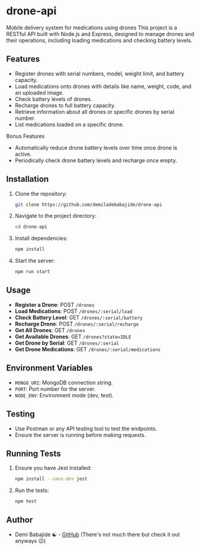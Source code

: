 # drone-api
Mobile delivery system for medications using drones
This project is a RESTful API built with Node.js and Express, designed to manage drones and their operations, including loading medications and checking battery levels.

## Features
- Register drones with serial numbers, model, weight limit, and battery capacity.
- Load medications onto drones with details like name, weight, code, and an uploaded image.
- Check battery levels of drones.
- Recharge drones to full battery capacity.
- Retrieve information about all drones or specific drones by serial number.
- List medications loaded on a specific drone.

Bonus Features
- Automatically reduce drone battery levels over time once drone is active.
- Periodically check drone battery levels and recharge once empty.

## Installation
1. Clone the repository:
    ```bash
    git clone https://github.com/demiladebabajide/drone-api
    ```
2. Navigate to the project directory:
    ```bash
    cd drone-api
    ```
3. Install dependencies:
    ```bash
    npm install
    ```
4. Start the server:
    ```bash
    npm run start
    ```
## Usage
- **Register a Drone**: POST `/drones`
- **Load Medications**: POST `/drones/:serial/load`
- **Check Battery Level**: GET `/drones/:serial/battery`
- **Recharge Drone**: POST `/drones/:serial/recharge`   
- **Get All Drones**: GET `/drones`
- **Get Available Drones**: GET `/drones?state=IDLE`
- **Get Drone by Serial**: GET `/drones/:serial`
- **Get Drone Medications**: GET `/drones/:serial/medications`

## Environment Variables
- `MONGO_URI`: MongoDB connection string.
- `PORT`: Port number for the server.
- `NODE_ENV`: Environment mode (dev, test).

## Testing
- Use Postman or any API testing tool to test the endpoints. 
- Ensure the server is running before making requests.

## Running Tests
1. Ensure you have Jest installed:
    ```bash
    npm install --save-dev jest
    ```
2. Run the tests:
    ```bash
    npm test
    ```

## Author
- Demi Babajide ☯️ - [GitHub](https://www.github.com/demiladebabajide) (There's not much there but check it out anyways 😉)